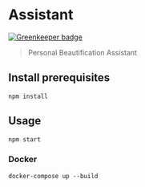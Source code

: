 # Assistant

[![Greenkeeper badge](https://badges.greenkeeper.io/Unibeautify/assistant.svg)](https://greenkeeper.io/)

> Personal Beautification Assistant

## Install prerequisites

```
npm install
```

## Usage

```
npm start
```

### Docker

```
docker-compose up --build
```
